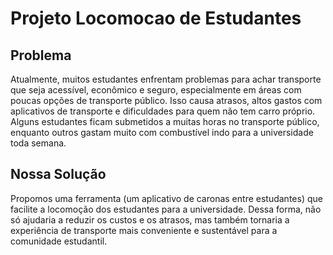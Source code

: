# Projeto Locomocao de Estudantes

## Problema
Atualmente, muitos estudantes enfrentam problemas para achar transporte que seja acessível, econômico e seguro, especialmente em áreas com poucas opções de transporte público. Isso causa atrasos, altos gastos com aplicativos de transporte e dificuldades para quem não tem carro próprio. Alguns estudantes ficam submetidos a muitas horas no transporte público, enquanto outros gastam muito com combustível indo para a universidade toda semana.

## Nossa Solução
Propomos uma ferramenta (um aplicativo de caronas entre estudantes) que facilite a locomoção dos estudantes para a universidade. Dessa forma, não só ajudaria a reduzir os custos e os atrasos, mas também tornaria a experiência de transporte mais conveniente e sustentável para a comunidade estudantil.
